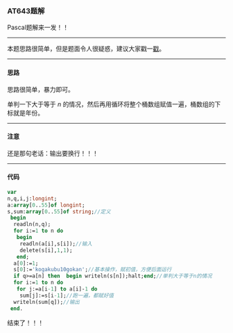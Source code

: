 ### AT643题解

Pascal题解来一发！！


------------

本题思路很简单，但是题面令人很疑惑，建议大家戳一[戳](https://atcoder.jp/contests/kupc2013/tasks/kupc2013_a)。



------------
#### 思路
思路很简单，暴力即可。

单判一下大于等于 $n$ 的情况，然后再用循环将整个桶数组赋值一遍，桶数组的下标就是年份。

------------
#### 注意
还是那句老话：输出要换行！！！


------------
#### 代码
```Pascal
var
n,q,i,j:longint;
a:array[0..55]of longint;
s,sum:array[0..55]of string;//定义
 begin
  readln(n,q);
  for i:=1 to n do 
   begin
    readln(a[i],s[i]);//输入
    delete(s[i],1,1);
   end;
  a[0]:=1;
  s[0]:='kogakubu10gokan';//基本操作，赋初值，方便后面运行
  if q>=a[n] then  begin writeln(s[n]);halt;end;//单判大于等于n的情况
  for i:=1 to n do
   for j:=a[i-1] to a[i]-1 do
    sum[j]:=s[i-1];//跑一遍，都赋好值
  writeln(sum[q]);//输出
 end.
```
结束了！！！